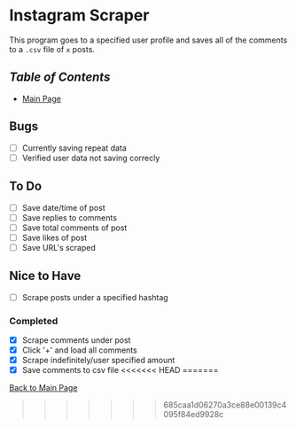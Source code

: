 # **Instagram Scraper**

This program goes to a specified user profile and saves all of the comments to a `.csv` file of `x` posts.

## _Table of Contents_

- [Main Page](https://github.com/amyjtech/sentiment_analysis)

## **Bugs**

- [ ] Currently saving repeat data
- [ ] Verified user data not saving correcly

## **To Do**

- [ ] Save date/time of post
- [ ] Save replies to comments
- [ ] Save total comments of post
- [ ] Save likes of post
- [ ] Save URL's scraped

## **Nice to Have**

- [ ] Scrape posts under a specified hashtag

### **Completed**

- [x] Scrape comments under post
- [x] Click '+' and load all comments
- [x] Scrape indefinitely/user specified amount
- [x] Save comments to csv file
<<<<<<< HEAD
=======

[Back to Main Page](https://github.com/amyjtech/sentiment_analysis)

>>>>>>> 685caa1d06270a3ce88e00139c4095f84ed9928c
